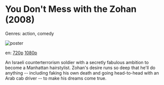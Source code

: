 # You Don't Mess with the Zohan (2008)

Genres: action, comedy

![poster](http://image.tmdb.org/t/p/w500/3n9FYKLJVqwrZ7Wf96eoF2cAowU.jpg)

en:
  [720p](magnet:?xt=urn:btih:5201A1B4590C0FE26403C371F84E3EE8515D9D0A&tr=udp://glotorrents.pw:6969/announce&tr=udp://tracker.opentrackr.org:1337/announce&tr=udp://torrent.gresille.org:80/announce&tr=udp://tracker.openbittorrent.com:80&tr=udp://tracker.coppersurfer.tk:6969&tr=udp://tracker.leechers-paradise.org:6969&tr=udp://p4p.arenabg.ch:1337&tr=udp://tracker.internetwarriors.net:1337)
  [1080p](magnet:?xt=urn:btih:496C1A35FF22502CA05C39340C07B6AFA20DA56E&tr=udp://glotorrents.pw:6969/announce&tr=udp://tracker.opentrackr.org:1337/announce&tr=udp://torrent.gresille.org:80/announce&tr=udp://tracker.openbittorrent.com:80&tr=udp://tracker.coppersurfer.tk:6969&tr=udp://tracker.leechers-paradise.org:6969&tr=udp://p4p.arenabg.ch:1337&tr=udp://tracker.internetwarriors.net:1337)
  


An Israeli counterterrorism soldier with a secretly fabulous ambition to become a Manhattan hairstylist. Zohan's desire runs so deep that he'll do anything -- including faking his own death and going head-to-head with an Arab cab driver -- to make his dreams come true.